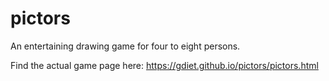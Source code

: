 # pictors

An entertaining drawing game for four to eight persons.

Find the actual game page here: https://gdiet.github.io/pictors/pictors.html
